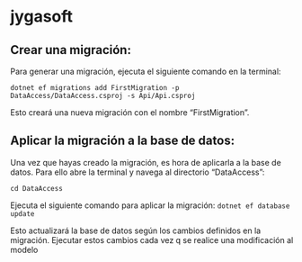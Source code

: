 # jygasoft


## Crear una migración:
Para generar una migración, ejecuta el siguiente comando en la terminal:

`dotnet ef migrations add FirstMigration -p DataAccess/DataAccess.csproj -s Api/Api.csproj`

Esto creará una nueva migración con el nombre “FirstMigration”.

## Aplicar la migración a la base de datos:

Una vez que hayas creado la migración, es hora de aplicarla a la base de datos. Para ello abre la terminal y navega al directorio “DataAccess”:

`cd DataAccess`

Ejecuta el siguiente comando para aplicar la migración:
`dotnet ef database update`

Esto actualizará la base de datos según los cambios definidos en la migración.
Ejecutar estos cambios cada vez q se realice una modificación al modelo
